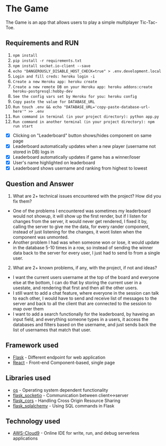 # The Game

The Game is an app that allows users to play a simple multiplayer Tic-Tac-Toe.

## Requirements and RUN

1. `npm install`
2. `pip install -r requirements.txt`
3. `npm install socket.io-client --save`
4. `echo "DANGEROUSLY_DISABLE_HOST_CHECK=true" > .env.development.local`
5. `Login and fill creds: heroku login -i`
6. `Create a new Heroku app: heroku create`
7. `Create a new remote DB on your Heroku app: heroku addons:create heroku-postgresql:hobby-dev`
8. `See the config vars set by Heroku for you: heroku config`
9. `Copy paste the value for DATABASE_URL`
10. `Run touch .env && echo "DATABASE_URL='copy-paste-database-url-here'" >> .env`
11. `Run command in terminal (in your project directory): python app.py`
12. `Run command in another terminal (in your project directory): npm run start`

- [x] Clicking on "Leaderboard" button shows/hides component on same page
- [x] Leaderboard automatically updates when a new player (username not stored in DB) logs in
- [x] Leaderboard automatically updates if game has a winner/loser
- [x] User's name highlighted on leaderboard
- [x] Leaderboard shows username and ranking from highest to lowest

## Question and Answer

1. What are 2+ technical issues encountered with the project? How did you fix them?

- One of the problems I encountered was sometimes my leaderboard would not showup, it will show up the first render, but if I listen for changes from the server, it would never get rendered, I fixed it by, calling the server to give me the data, for every rander component, instead of just listening for the changes, it wont listen when the component was unmonted.
- Another problem I had was when someone won or lose, it would update in the database 5-10 times in a row, so instead of sending the winner data back to the server for every user, I just had to send to from a single user.

2. What are 2+ known problems, if any, with the project, if not and ideas?

- I want the current users username at the top of the board and everyone else at the bottom, I can do that by storing the current user in a usestate, and rendering that first and then all the other users.
- I still want to add a chat feature, where everyone in the session can talk to each other, I would have to send and receive list of messages to the server and back to all the client that are connected to the session to map over them
- I want to add a search functionally for the leaderboard, by haveing an input field, and everything someone types in a users, it access the databases and filters based on the username, and just sends back the list of usernames that match that user.

## Framework used

- [Flask](https://flask.palletsprojects.com/en/1.1.x/quickstart/) - Different endpoint for web application
- [React](https://reactjs.org) - Front-end Component-based, single page

## Libraries used

- [os](https://docs.python.org/3/library/os.html) - Operating system dependent functionality
- [flask_socketio](https://flask-socketio.readthedocs.io/en/latest/) - Communication between client<->server
- [flask_cors](https://flask-cors.readthedocs.io/en/latest/) - Handling Cross Origin Resource Sharing
- [flask_sqlalchemy](https://flask-sqlalchemy.palletsprojects.com/en/2.x/) - Using SQL commands in Flask

## Technology used

- [AWS-Cloud9](https://aws.amazon.com/cloud9/) - Online IDE for write, run, and debug serverless applications
